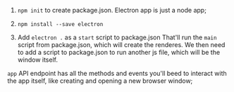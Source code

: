 1. `npm init` to create package.json. Electron app is just a node app;
2. `npm install --save electron`

3. Add `electron .` as a `start` script to package.json
That'll run the `main` script from package.json, which will create the renderes. We then need to add a script to package.json to run another js file,
which will be the window itself.

`app` API endpoint has all the methods and events you'll beed to interact with the app itself, like creating and opening a new browser window;

